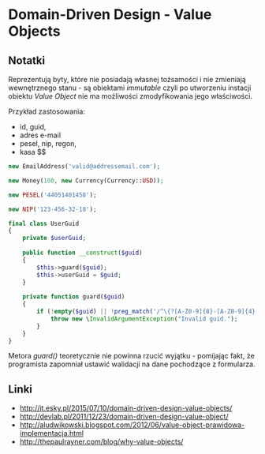 # Domain-Driven Design - Value Objects

## Notatki

Reprezentują byty, które nie posiadają własnej tożsamości i nie zmieniają wewnętrznego stanu - są obiektami
*immutable* czyli po utworzeniu instacji obiektu *Value Object* nie ma możliwości zmodyfikowania jego właściwości.

Przykład zastosowania:
- id, guid,
- adres e-mail
- pesel, nip, regon,
- kasa $$

```php
new EmailAddress('valid@addressemail.com');

new Money(100, new Currency(Currency::USD));

new PESEL('44051401458');

new NIP('123-456-32-18');

```

```php
final class UserGuid
{
    private $userGuid;
    
    public function __construct($guid)
    {
        $this->guard($guid);
        $this->userGuid = $guid;
    }
    
    private function guard($guid)
    {
        if (!empty($guid) || !preg_match('/^\{?[A-Z0-9]{8}-[A-Z0-9]{4}-[A-Z0-9]{4}-[A-Z0-9]{4}-[A-Z0-9]{12}\}?$/', $guid)) {
            throw new \InvalidArgumentException("Invalid guid.");
        }
    }
}
```

Metora *guard()* teoretycznie nie powinna rzucić wyjątku - pomijając fakt, że programista zapomniał ustawić walidacji na dane pochodzące z formularza.

## Linki

* http://it.esky.pl/2015/07/10/domain-driven-design-value-objects/
* http://devlab.pl/2011/12/23/domain-driven-design-value-object/
* http://aludwikowski.blogspot.com/2012/06/value-object-prawidowa-implementacja.html
* http://thepaulrayner.com/blog/why-value-objects/